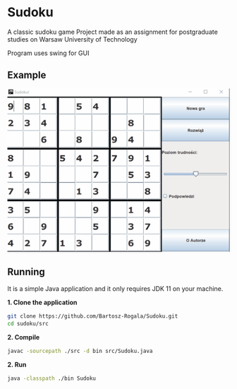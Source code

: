# Sudoku
A classic sudoku game
Project made as an assignment for postgraduate studies on Warsaw University of Technology

Program uses swing for GUI

## Example

![](example.gif)

## Running

It is a simple Java application and it only requires JDK 11 on your machine.

**1. Clone the application**

```bash
git clone https://github.com/Bartosz-Rogala/Sudoku.git
cd sudoku/src
```

**2. Compile**

```bash
javac -sourcepath ./src -d bin src/Sudoku.java
```

**2. Run**

```bash
java -classpath ./bin Sudoku
```